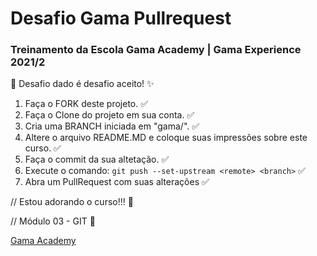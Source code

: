 # Desafio Gama Pullrequest

### Treinamento da Escola Gama Academy | Gama Experience 2021/2 


:hocho: Desafio dado é desafio aceito!   :sparkles:
1. Faça o FORK deste projeto. :white_check_mark:
2. Faça o Clone do projeto em sua conta. :white_check_mark:
3. Cria uma BRANCH iniciada em "gama/".  :white_check_mark:
4. Altere o arquivo README.MD e coloque suas impressões sobre este curso. :white_check_mark:
5. Faça o commit da sua altetação.  :white_check_mark:
6. Execute o comando: ```git push --set-upstream <remote> <branch>```   :white_check_mark:
9. Abra um PullRequest com suas alterações  :white_check_mark:

// Estou adorando o curso!!! :purple_heart:

// Módulo 03 - GIT :rocket:

[Gama Academy](https://www.gama.academy/ "Gama Academy")
